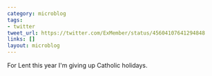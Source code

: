 ```yaml
---
category: microblog
tags:
- twitter
tweet_url: https://twitter.com/ExMember/status/45604107641294848
links: []
layout: microblog
---
```

For Lent this year I'm giving up Catholic holidays.
